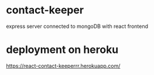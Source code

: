 # contact-keeper
express server connected to mongoDB with react frontend

# deployment on heroku
https://react-contact-keeperrr.herokuapp.com/

